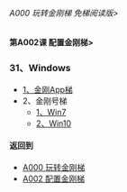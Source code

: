 
###### A000 玩转金刚梯 免梯阅读版>
#### 第A002课 配置金刚梯>

### 31、Windows 

- [1、金刚App梯]()
- 2、金刚号梯
  - [1、Win7 ](https://github.com/a2zitpro/web/blob/master/LadderFree/LadderConfigure/Windows/Win7/Win7.md)
  - [2、Win10](https://github.com/a2zitpro/web/blob/master/LadderFree/LadderConfigure/Windows/Win10/Win10.md)



#### 返回到
- [A000 玩转金刚梯](https://github.com/a2zitpro/web/blob/master/LadderFree/main.md)
- [A002 配置金刚梯](https://github.com/a2zitpro/web/blob/master/LadderFree//LadderConfigure/Windows/Windows.md)




